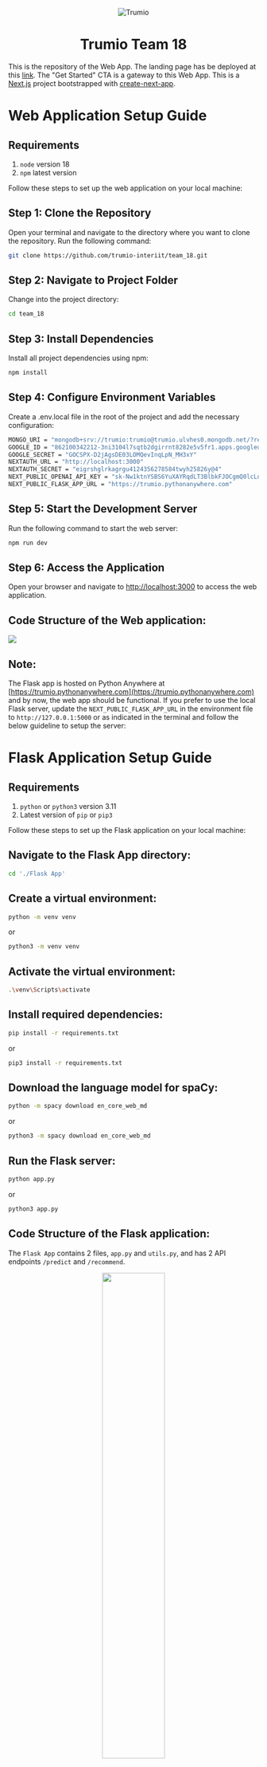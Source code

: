<p align="center">
  <img src="https://trumio.ai/wp-content/uploads/2021/11/Horizontal_layout_350_x_75_pixels-removebg-preview.png" alt="Trumio">
</p>

<h1 align="center">
Trumio Team 18
</h1>

This is the repository of the Web App. The landing page has be deployed at this [link](https://trumio-team18.webflow.io). The "Get Started" CTA is a gateway to this Web App. This is a [Next.js](https://nextjs.org/) project bootstrapped with [create-next-app](https://github.com/vercel/next.js/tree/canary/packages/create-next-app).

# Web Application Setup Guide

## Requirements
1. `node` version 18
2. `npm` latest version

Follow these steps to set up the web application on your local machine:

## Step 1: Clone the Repository
Open your terminal and navigate to the directory where you want to clone the repository. Run the following command:

```bash
git clone https://github.com/trumio-interiit/team_18.git
```

## Step 2: Navigate to Project Folder
Change into the project directory:

```bash
cd team_18
```

## Step 3: Install Dependencies
Install all project dependencies using npm:

```bash
npm install
```

## Step 4: Configure Environment Variables
Create a .env.local file in the root of the project and add the necessary configuration:

```bash
MONGO_URI = "mongodb+srv://trumio:trumio@trumio.ulvhes0.mongodb.net/?retryWrites=true&w=majority"      
GOOGLE_ID = "862100342212-3ni3104l7sqtb2dgirrnt8282e5v5fr1.apps.googleusercontent.com"  
GOOGLE_SECRET = "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"  
NEXTAUTH_URL = "http://localhost:3000"  
NEXTAUTH_SECRET = "eigrshglrkagrgu4124356278584twyh25826y@4"  
NEXT_PUBLIC_OPENAI_API_KEY = "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"  
NEXT_PUBLIC_FLASK_APP_URL = "https://trumio.pythonanywhere.com"
```

## Step 5: Start the Development Server
Run the following command to start the web server:

```bash
npm run dev
```

## Step 6: Access the Application
Open your browser and navigate to [http://localhost:3000](http://localhost:3000) to access the web application.

## Code Structure of the Web application:
<img src="./static/next.png" />


## Note:
The Flask app is hosted on Python Anywhere at [https://trumio.pythonanywhere.com](https://trumio.pythonanywhere.com) and by now, the web app should be functional. If you prefer to use the local Flask server, update the `NEXT_PUBLIC_FLASK_APP_URL` in the environment file to `http://127.0.0.1:5000` or as indicated in the terminal and follow the below guideline to setup the server:
# Flask Application Setup Guide 

## Requirements
1. `python` or `python3` version 3.11
2. Latest version of `pip` or `pip3`
   
Follow these steps to set up the Flask application on your local machine:

## Navigate to the Flask App directory:
```bash
cd './Flask App'
```

## Create a virtual environment:
```bash
python -m venv venv
```
or
```bash
python3 -m venv venv
```

## Activate the virtual environment:
```bash
.\venv\Scripts\activate
```

## Install required dependencies:
```bash
pip install -r requirements.txt
```
or 
```bash
pip3 install -r requirements.txt
```

## Download the language model for spaCy:
```bash
python -m spacy download en_core_web_md
```
or 
```bash
python3 -m spacy download en_core_web_md
```

## Run the Flask server:
```bash
python app.py
```
or 
```bash
python3 app.py
```

## Code Structure of the Flask application:
The `Flask App` contains 2 files, `app.py` and `utils.py`, and has 2 API endpoints `/predict` and `/recommend`. 

<div align="center">
<img src="./static/flask.jpg" style="width:50%;" />
</div> 
<br/>

- The `app.py` file is the main entry point for the Flask application. It contains the configuration, initialization, and routing information of the Flask app.  
- The `utils.py` file contains utility functions or helper functions that are used throughout the application.

# Innovative AI-Powered Features
Our platform is equipped with a suite of cutting-edge AI features designed to meet the diverse needs of our users.

## Intelligent Recommendation Engine
Harnessing the capabilities of NLP, our recommendation engine responds to user queries by filtering through keywords provided by the Flask API. It ensures personalized and relevant suggestions based on user input.

## TruBot Assistance
Seamlessly integrated throughout the application, TruBot provides immediate support for users. Whether tackling project challenges or seeking answers to basic queries, TruBot offers real-time assistance. Currently, it excels in answering general, user, and project-related questions.

<div align="center" >
<img src="https://media.giphy.com/media/v1.Y2lkPTc5MGI3NjExbTdkY2JvdXEyMTZnc2x5dzlwY2l5eTU1aDdiMGc5Z2F4czY3YjI1bSZlcD12MV9pbnRlcm5hbF9naWZfYnlfaWQmY3Q9Zw/Uq0yJotc6U4AG9cHGq/giphy.gif" style="width:70%;" />
</div>

## Project-Specific Fine-Tuned Bots
Within the My Projects section, these bots assist the users within specific projects. From generating bug reports to offering code snippets, Fine-Tuned Bots leverage the power of GPT-3.5 for enhanced capabilities, providing best project support.

<div align="center" >
<img src="https://media.giphy.com/media/v1.Y2lkPTc5MGI3NjExc2tlbTV4Y2oxdTk2NjB2enJ5M3l5bGowczF4aGo2ZjF3b2dscW9vOSZlcD12MV9pbnRlcm5hbF9naWZfYnlfaWQmY3Q9Zw/ACmqc2wmiYc3nCup54/giphy.gif" style="height:500px;" />
</div>

## Custom AI Tools
Empowering users in a specialized way, this feature allows the creation of personalized AI tools for specific domains. These tools are proficient in their chosen domains, offering comprehensive assistance customized to user needs.

<div align="center" >
<img src="https://media.giphy.com/media/v1.Y2lkPTc5MGI3NjExempja29vZnI3bWQyZzVzMHNpYXpuZWJ4Njd3MmxwdXFqdDk0dXhiayZlcD12MV9pbnRlcm5hbF9naWZfYnlfaWQmY3Q9Zw/yDqsDd943fXPYqLl8x/giphy.gif" style="height:500px;"/>
</div>

## Bid Acceptance Probability Calculator
Using NLP and a sophisticated scoring algorithm, this feature calculates the probability of proposal acceptance. Factors considered include average historical scores, similarity between problem statement and team proposals, team users' keyword matches, and quoted project amounts.

<div align="center" >
<img src="https://media.giphy.com/media/v1.Y2lkPTc5MGI3NjExZTAxdjg4b2xmeGl1OG9rd2psbW9seWtzaWp6ZnZ2bnE3NjA1Z2N0biZlcD12MV9pbnRlcm5hbF9naWZfYnlfaWQmY3Q9Zw/qDDFEVtcGezoQ6Vu6h/giphy.gif" style="height:500px;"/>
</div>

## PS Breakdown and SubMilestone Breakdown
- PS Breakdown: GPT-3.5 elaborates on client-provided problem statements, breaking them down based on client requirements.
- SubMilestone Breakdown: Leveraging GPT-3.5, this feature dissects project milestones into submilestones, enhancing project assessment and health evaluation.

<div align="center" >
<img src="https://media.giphy.com/media/v1.Y2lkPTc5MGI3NjExbjE5MXBxZnd4bnhoNWNjdjh5OWhvcGRocHZjMGZia2x3dWhtb29qZyZlcD12MV9pbnRlcm5hbF9naWZfYnlfaWQmY3Q9Zw/UG2MTXeCzKL2IGJdSy/giphy.gif" style="height:500px;"/>
</div>

These features collectively represent our commitment to providing an innovative and intelligent platform that goes beyond conventional solutions, ensuring a user experience that is both advanced and user-friendly.

# Architecture Overview
Our project's architecture is a sophisticated blend of cutting-edge technologies to deliver a seamless and innovative user experience.

## Frontend and Backend Integration: `Next.js`
Our project leverages Next.js to drive both the frontend and backend API. This choice ensures efficiency and speed by providing Automatic Code Splitting. Only the necessary code is sent to the client side, resulting in faster initial page loads.

## Database Management: `MongoDB`
Our database choice, MongoDB follows the BASE (Basically Available, Soft State, and Eventual Consistency) model. This design choice facilitates easier horizontal scaling, upgradation, and a change-friendly structure. MongoDB's powerful querying capabilities complement our data needs.

## Styling and User Interface: `Tailwind CSS`
Tailwind CSS enhances our frontend, providing an elegant and visually stunning interface. Its utility-first approach makes it an excellent tool for crafting responsive and engaging user experiences.

## Recommendation Engine and NLP Processing: `Flask` and `spaCy`
Our Flask application hosts a powerful persona recommendation engine. Seamless integration with spaCy for Natural Language Processing (NLP) enhances user interactions. We've overcome limitations to create a solution that not only meets functional requirements but surpasses expectations.

## Bid Acceptance Probability Calculator: `Flask` and `spaCy`
Integrated into the Flask app, this feature calculates the chances of proposal acceptance when a bid is created. It adds an additional layer of functionality, providing valuable insights to users.

This architecture model ensures a robust, scalable, and user-centric solution. Each technology is chosen purposefully to contribute to the overall efficiency and performance of the system, resulting in an exceptional user experience.

# Integrated Services for Seamless User Experience
In the development of our platform, we've prioritized seamless user onboarding and dynamic content creation through the integration of key services.

## User Authentication: `OAuth`
OAuth for Google Login: We leverage OAuth for Google login authentication, providing a user-friendly onboarding experience. This accommodates talents with university IDs and clients with work IDs. The utilization of OAuth not only streamlines access but also verifies user affiliations, enhancing security and trust.

## Generative AI: `GPT-3.5`
GPT-3.5: Powering our generative features is the formidable GPT-3.5, a state-of-the-art generative AI. Its capabilities perfectly align with our time and resource constraints, enabling dynamic content creation. The integration of GPT-3.5 into our system is seamless, ensuring efficient access and utilization.  
Looking towards the enterprise level and anticipating future growth, our roadmap includes the development and training of proprietary AI models. This initiative aims to amplify the power of our AI usage, tailoring it to the unique demands of our enterprise-level operations.


This service-oriented architecture not only prioritizes the user experience but also emphasizes security and efficiency. The seamless integration of OAuth and GPT-3.5 contributes to a cohesive and reliable platform that meets the needs of both talents and clients.

# Innovative AI-Powered Features
Our platform is equipped with a suite of cutting-edge AI features designed to meet the diverse needs of our users.

## Intelligent Recommendation Engine
Harnessing the capabilities of NLP, our recommendation engine responds to user queries by filtering through keywords provided by the Flask API. It ensures personalized and relevant suggestions based on user input.

## TruBot Assistance
Seamlessly integrated throughout the application, TruBot provides immediate support for users. Whether tackling project challenges or seeking answers to basic queries, TruBot offers real-time assistance. Currently, it excels in answering general, user, and project-related questions.

<div align="center" >
<img src="https://media.giphy.com/media/v1.Y2lkPTc5MGI3NjExbTdkY2JvdXEyMTZnc2x5dzlwY2l5eTU1aDdiMGc5Z2F4czY3YjI1bSZlcD12MV9pbnRlcm5hbF9naWZfYnlfaWQmY3Q9Zw/Uq0yJotc6U4AG9cHGq/giphy.gif" style="width:70%;" />
</div>

## Project-Specific Fine-Tuned Bots
Nestled within the My Projects section, these bots are tailored to assist users within specific projects. From generating bug reports to offering code snippets, Fine-Tuned Bots leverage the power of GPT-3.5 for enhanced capabilities, providing invaluable project support.

<div align="center" >
<img src="https://media.giphy.com/media/v1.Y2lkPTc5MGI3NjExc2tlbTV4Y2oxdTk2NjB2enJ5M3l5bGowczF4aGo2ZjF3b2dscW9vOSZlcD12MV9pbnRlcm5hbF9naWZfYnlfaWQmY3Q9Zw/ACmqc2wmiYc3nCup54/giphy.gif" style="height:500px;" />
</div>

## Custom AI Tools
Empowering users in a specialized way, this feature allows the creation of personalized AI tools for specific domains. These tools are proficient in their chosen domains, offering comprehensive assistance tailored to user needs.

<div align="center" >
<img src="https://media.giphy.com/media/v1.Y2lkPTc5MGI3NjExempja29vZnI3bWQyZzVzMHNpYXpuZWJ4Njd3MmxwdXFqdDk0dXhiayZlcD12MV9pbnRlcm5hbF9naWZfYnlfaWQmY3Q9Zw/yDqsDd943fXPYqLl8x/giphy.gif" style="height:500px;"/>
</div>

## Bid Acceptance Probability Calculator
Using NLP and a sophisticated scoring algorithm, this feature calculates the probability of proposal acceptance. Factors considered include average historical scores, similarity between problem statements and proposals, team-user keyword matches, and quoted project amounts.

<div align="center" >
<img src="https://media.giphy.com/media/v1.Y2lkPTc5MGI3NjExZTAxdjg4b2xmeGl1OG9rd2psbW9seWtzaWp6ZnZ2bnE3NjA1Z2N0biZlcD12MV9pbnRlcm5hbF9naWZfYnlfaWQmY3Q9Zw/qDDFEVtcGezoQ6Vu6h/giphy.gif" style="height:500px;"/>
</div>

## PS Breakdown and SubMilestone Breakdown
- PS Breakdown: GPT-3.5 elaborates on client-provided problem statements, breaking them down based on client requirements.
- SubMilestone Breakdown: Leveraging GPT-3.5, this feature dissects project milestones into submilestones, enhancing project assessment and health evaluation.

<div align="center" >
<img src="https://media.giphy.com/media/v1.Y2lkPTc5MGI3NjExbjE5MXBxZnd4bnhoNWNjdjh5OWhvcGRocHZjMGZia2x3dWhtb29qZyZlcD12MV9pbnRlcm5hbF9naWZfYnlfaWQmY3Q9Zw/UG2MTXeCzKL2IGJdSy/giphy.gif" style="height:500px;"/>
</div>

These features collectively represent our commitment to providing an innovative and intelligent platform that goes beyond conventional solutions, ensuring a user experience that is both advanced and user-friendly.

# Explore Our Dynamic Pages
Our platform offers a diverse range of pages, each tailored to enhance the user experience and cater to specific needs.

## Marketplace
The Marketplace is accessible to both clients and students. Students can browse through listed projects and place bids, while clients have the additional capability to create new projects.

## My Projects
Within "My Projects," users gain detailed insights into their projects. Navigating to specific project pages ("/myprojects/[id]"), users find Fine-Tuned Bots for assistance and Generative Tools for various subdomains. Key project information, including milestones, timelines, team details, and project health, is readily available.

## People
The People page serves as a comprehensive directory listing all students, clients, and universities. Our recommendation system intelligently suggests the best talents and clients, enhancing user connections.

## Profile
The Profile page provides an all-encompassing view of the user. From projects and educational details to company information, skills, and achievements, users can showcase their professional journey.

## Dashboard
The Dashboard page delivers personalized insights, including financial details, project status, meeting schedules, available workdays, and other relevant information.

## ToolsTable
The Tools Table page empowers users to create custom Fine-Tuned Bots tailored to specific contexts. These tools can be accessed within the project workspace, enhancing efficiency.

## Mentorship, Challenges, and Courses - Upskilling
Designed for user upskilling, these pages leverage our recommendation engine to provide personalized mentorship, challenges, and courses aligned closely with user needs.

## AI Arcade
The AI Arcade adopts AI-generated guided learning, adapting to user performance and individual needs. This innovative approach ensures a dynamic and tailored learning experience.

These pages collectively contribute to an immersive and personalized platform, empowering users with tools and insights to thrive in their respective domains.

The Web App itself has been deployed [here](https://trumio-interiit12.vercel.app/).

